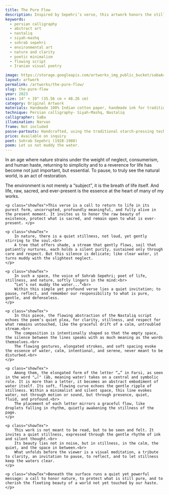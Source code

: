 ```yaml
---
title: The Pure Flow
description: Inspired by Sepehri’s verse, this artwork honors the stillness of nature—inviting us to protect what is pure, gentle, and untouched by haste.
keywords:
  - persian calligraphy
  - abstract art
  - nastaliq
  - siyah-mashq
  - sohrab sepehri
  - environmental art
  - nature and clarity
  - poetic minimalism
  - flowing script
  - Iranian visual poetry

image: https://storage.googleapis.com/artworks_img_public_bucket/sabaArtGallery/ThePureFlow/thumbnail/the-pure-flow-s-01.jpg
layout: artwork
permalink: /artworks/the-pure-flow/
slug: the-pure-flow
year: 2023
size: 14" × 19" (35.56 cm × 48.26 cm)
category: Original Artwork
materials: Handmade 100% Indian cotton paper, handmade ink for traditional Persian calligraphy, and a handcrafted wooden paddle-shaped pen (chosen over a reed pen due to its broader width).
technique: Persian calligraphy- Siyah-Mashq, Nastaliq
calligrapher: SaBa
illumination: Narvan
frame: Not included 
passe-partouts: Handcrafted, using the traditional starch-pressing technique for lasting quality and authenticity.
price: Available on inquiry
poet: Sohrab Sepehri (1928-1980)
poem: Let us not muddy the water.
---
```



<div class="space-y-5">
    <p class="showTex">In an age where nature strains under the weight of neglect, consumerism, and human haste, returning to simplicity and to a reverence for life has become not just important, but essential. To pause, to truly see the natural world, is an act of restoration.  </p>
    <p class="showTex">The environment is not merely a “subject”, it is the breath of life itself. And life, raw, sacred, and ever-present is the essence at the heart of many of my works.</p>
    
    <p class="showTex">This verse is a call to return to life in its purest form, uncorrupted, profoundly meaningful, and fully alive in the present moment. It invites us to honor the raw beauty of existence, protect what is sacred, and remain open to what is ever-present. </p>
    
    <p class="showTex">
        In nature, there is a quiet stillness, not loud, yet gently stirring to the soul.<br>
        A tree that offers shade, a stream that gently flows, soil that patiently nurtures, each holds a silent purity, sustained only through care and respect. But this silence is delicate; like clear water, it turns muddy with the slightest neglect.
    </p>
    
    <p class="showTex">
        In such a space, the voice of Sohrab Sepehri; poet of life, stillness, and nature, softly lingers in the mind:<br>
        “Let’s not muddy the water...”<br>
        Within this simple yet profound verse lies a quiet invitation; to pause, reflect, and remember our responsibility to what is pure, gentle, and defenseless.
    </p>
    
    <p class="showTex">
        In this piece, the flowing abstraction of the Nastaliq script echoes the poem’s quiet plea, for clarity, stillness, and respect for what remains untouched, like the graceful drift of a calm, untroubled stream.<br>
        The composition is intentionally shaped so that the empty space, the silence between the lines speaks with as much meaning as the words themselves.<br>
        The flowing gestures, elongated strokes, and soft spacing evoke the essence of water, calm, intentional, and serene, never meant to be disturbed.<br>
    </p>
    
    <p class="showTex">
        Among them, the elongated form of the letter “ب” in Farsi, as seen in the word "آب" (āb, meaning water) takes on a central and symbolic role. It is more than a letter, it becomes an abstract embodiment of water itself. Its soft, flowing curve echoes the gentle ripple of stillness. Within a minimalist and silent space, this line evokes water, not through motion or sound, but through presence, quiet, fluid, and profound.<br>
        The placement of each letter mirrors a graceful flow, like droplets falling in rhythm, quietly awakening the stillness of the page.
    </p>
    
    <p class="showTex">
        This work is not meant to be read, but to be seen and felt. It invites a quiet stillness, expressed through the gentle rhythm of ink and silent thought.<br>
        Its beauty lies not in noise, but in stillness, in the calm, the quiet, and the space in between.<br>
        What unfolds before the viewer is a visual meditation, a tribute to clarity, an invitation to pause, to reflect, and to let stillness keep the waters clear.
    </p>
    
    <p class="showTex">Beneath the surface runs a quiet yet powerful message: a call to honor nature, to protect what is still pure, and to cherish the fleeting beauty of a world not yet touched by our haste.</p>
</div>

